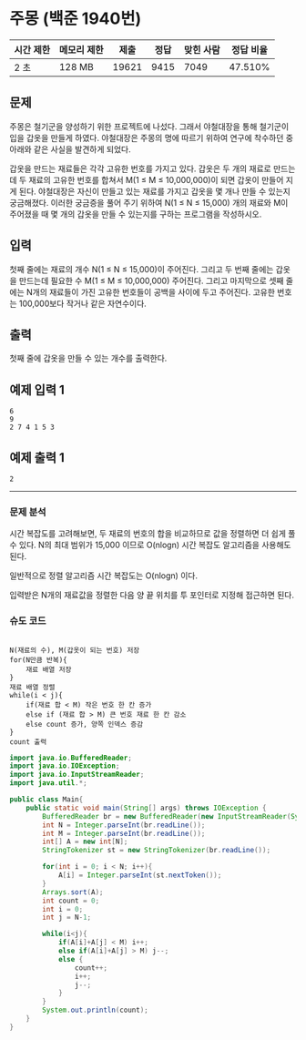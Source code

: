 # 주몽 (백준 1940번)

|시간 제한|메모리 제한|제출|정답|맞힌 사람|정답 비율|
|---|---|---|---|---|---|
|2 초|128 MB|19621|9415|7049|47.510%|

## 문제

주몽은 철기군을 양성하기 위한 프로젝트에 나섰다. 그래서 야철대장을 통해 철기군이 입을 갑옷을 만들게 하였다. 야철대장은 주몽의 명에 따르기 위하여 연구에 착수하던 중 아래와 같은 사실을 발견하게 되었다.

갑옷을 만드는 재료들은 각각 고유한 번호를 가지고 있다. 갑옷은 두 개의 재료로 만드는데 두 재료의 고유한 번호를 합쳐서 M(1 ≤ M ≤ 10,000,000)이 되면 갑옷이 만들어 지게 된다. 야철대장은 자신이 만들고 있는 재료를 가지고 갑옷을 몇 개나 만들 수 있는지 궁금해졌다. 이러한 궁금증을 풀어 주기 위하여 N(1 ≤ N ≤ 15,000) 개의 재료와 M이 주어졌을 때 몇 개의 갑옷을 만들 수 있는지를 구하는 프로그램을 작성하시오.

## 입력

첫째 줄에는 재료의 개수 N(1 ≤ N ≤ 15,000)이 주어진다. 그리고 두 번째 줄에는 갑옷을 만드는데 필요한 수 M(1 ≤ M ≤ 10,000,000) 주어진다. 그리고 마지막으로 셋째 줄에는 N개의 재료들이 가진 고유한 번호들이 공백을 사이에 두고 주어진다. 고유한 번호는 100,000보다 작거나 같은 자연수이다.

## 출력

첫째 줄에 갑옷을 만들 수 있는 개수를 출력한다.

## 예제 입력 1

```
6
9
2 7 4 1 5 3
```

## 예제 출력 1

```
2
```


---

### 문제 분석

시간 복잡도를 고려해보면, 두 재료의 번호의 합을 비교하므로 값을 정렬하면 더 쉽게 풀 수 있다. N의 최대 범위가 15,000 이므로 O(nlogn) 시간 복잡도 알고리즘을 사용해도 된다.

일반적으로 정렬 알고리즘 시간 복잡도는 O(nlogn) 이다.

입력받은 N개의 재료값을 정렬한 다음 양 끝 위치를 투 포인터로 지정해 접근하면 된다.


### 슈도 코드

```

N(재료의 수), M(갑옷이 되는 번호) 저장
for(N만큼 반복){
	재료 배열 저장
}
재료 배열 정렬
while(i < j){
	if(재료 합 < M) 작은 번호 한 칸 증가
	else if (재료 합 > M) 큰 번호 재료 한 칸 감소
	else count 증가, 양쪽 인덱스 증감
}
count 출력
```

```java
import java.io.BufferedReader;
import java.io.IOException;
import java.io.InputStreamReader;
import java.util.*;

public class Main{
	public static void main(String[] args) throws IOException {
		BufferedReader br = new BufferedReader(new InputStreamReader(System.in));
		int N = Integer.parseInt(br.readLine());
		int M = Integer.parseInt(br.readLine());
		int[] A = new int[N];
		StringTokenizer st = new StringTokenizer(br.readLine());

		for(int i = 0; i < N; i++){
			A[i] = Integer.parseInt(st.nextToken());
		}
		Arrays.sort(A);
		int count = 0;
		int i = 0;
		int j = N-1;

		while(i<j){
			if(A[i]+A[j] < M) i++;
			else if(A[i]+A[j] > M) j--;
			else {
				count++;
				i++;
				j--;
			}
		}
		System.out.println(count);
	}
}
```